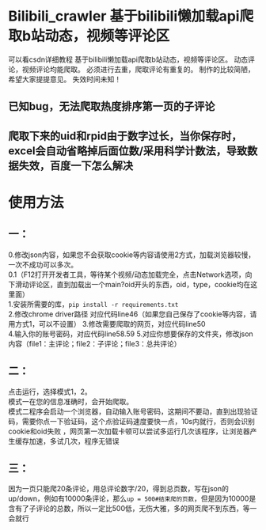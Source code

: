 # Bilibili_crawler 基于bilibili懒加载api爬取b站动态，视频等评论区
可以看csdn详细教程
基于bilibili懒加载api爬取b站动态，视频等评论区。
动态评论，视频评论均能爬取。
必须进行去重，爬取评论有重复的。
制作的比较简陋，希望大家提提意见。
失效时间未知！
## 已知bug，无法爬取热度排序第一页的子评论
## 爬取下来的uid和rpid由于数字过长，当你保存时，excel会自动省略掉后面位数/采用科学计数法，导致数据失效，百度一下怎么解决
# 使用方法
## 一：
0.修改json内容，如果您不会获取cookie等内容请使用2方式，加载浏览器较慢，一次不成功可以多次。  
0.1（F12打开开发者工具，等待某个视频/动态加载完全，点击Network选项，向下滑动评论区，直到加载出一个main?oid开头的东西，oid，type，cookie均在这里面）  
1.安装所需要的库，`pip install -r requirements.txt`  
2.修改chrome driver路径 对应代码line46（如果您自己保存了cookie等内容，请用方式1，可以不设置）
3.修改需要爬取的网页，对应代码line50  
4.输入你的账号密码，对应代码line58.59
5.对应你想要保存的文件夹，修改json内容（file1：主评论；file2：子评论；file3：总共评论）  
## 二：
点击运行，选择模式1，2。  
模式一在您的信息准确时，会开始爬取。  
模式二程序会启动一个浏览器，自动输入账号密码，这期间不要动，直到出现验证码，需要你点一下验证码，这个点验证码速度要快一点，10s内就行，否则会识别cookie和oid失败 ，网页第一次加载卡顿可以尝试多运行几次该程序，让浏览器产生缓存加速，多试几次，程序无错误  
## 三：
因为一页只能爬20条评论，用总评论数字/20，得到总页数，写在json的up/down，例如有10000条评论，那么`up = 500#结束爬的页数`，但是因为10000是含有了子评论的总数，所以一定比500低，无伤大雅，多的网页爬不到东西，等一会就行
